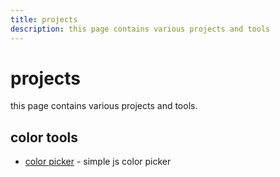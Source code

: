 ```yaml
---
title: projects
description: this page contains various projects and tools
---
```


# projects

this page contains various projects and tools.

## color tools

- [color picker](/projects/color-picker) - simple js color picker
